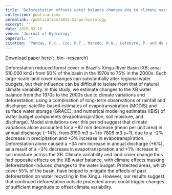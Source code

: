 ```yaml
---
title: "Deforestation offsets water balance changes due to climate variability in the Xingu River in eastern Amazonia"
collection: publications
permalink: /publication/2015-Xingu-hydrology
excerpt: ''
date: 2015-02-16
venue: 'Journal of Hydrology'
paperurl: ''
citation: 'Panday, P.K., Coe, M.T., Macedo, M.N., Lefebvre, P. and de Almeida Castanho, A.D., (2015). &quot;Deforestation offsets water balance changes due to climate variability in the Xingu River in eastern Amazonia.&quot; <i>Journal of Hydrology 1</i>. 523(822-829).'
---
```


[Download paper here](http://prajjwalpanday.github.io/files/research/Panday_et_al_2015.pdf){: .btn--research}

Deforestation reduced forest cover in Brazil’s Xingu River Basin (XB; area: 510,000 km2) from 90% of the basin in the 1970s to 75% in the 2000s. Such large-scale land cover changes can substantially alter regional water budgets, but their influence can be difficult to isolate from that of natural climate variability. In this study, we estimate changes to the XB water balance from the 1970s to the 2000s due to climate variations and deforestation, using a combination of long-term observations of rainfall and discharge; satellite-based estimates of evapotranspiration (MODIS) and surface water storage (GRACE); and numerical modeling estimates (IBIS) of water budget components (evapotranspiration, soil moisture, and discharge). Model simulations over this period suggest that climate variations alone accounted for a −82 mm decrease (mean per unit area) in annual discharge (−14%, from 8190 m3 s−1 to 7806 m3 s−1), due to a −2% decrease in precipitation and +3% increase in evapotranspiration. Deforestation alone caused a +34 mm increase in annual discharge (+6%), as a result of a −3% decrease in evapotranspiration and +1% increase in soil moisture across the XB. Climate variability and land cover change thus had opposite effects on the XB water balance, with climate effects masking deforestation-induced changes to the water budget. Protected areas, which cover 55% of the basin, have helped to mitigate the effects of past deforestation on water recycling in the Xingu. However, our results suggest that continued deforestation outside protected areas could trigger changes of sufficient magnitude to offset climate variability.

